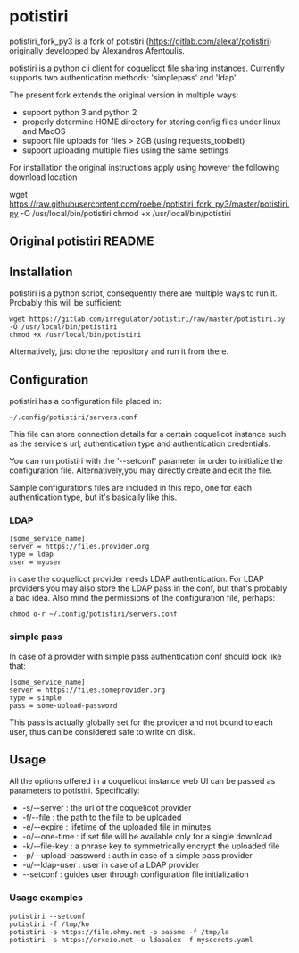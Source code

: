# potistiri

potistiri_fork_py3 is a fork of potistiri (https://gitlab.com/alexaf/potistiri) originally developped by Alexandros Afentoulis. 

potistiri is a python cli client for [coquelicot](https://coquelicot.potager.org/) file sharing instances. Currently supports two authentication methods: 'simplepass' and 'ldap'.

The present fork extends the original version in multiple ways:

  - support python 3 and python 2
  - properly determine HOME directory for storing config files under linux and MacOS
  - support file uploads for files > 2GB (using requests_toolbelt)
  - support uploading multiple files using the same settings

For installation the original instructions apply using however the following download location

   wget https://raw.githubusercontent.com/roebel/potistiri_fork_py3/master/potistiri.py   -O /usr/local/bin/potistiri
   chmod +x /usr/local/bin/potistiri



## Original potistiri README

## Installation

potistiri is a python script, consequently there are multiple ways to run it. Probably this will be sufficient:

    wget https://gitlab.com/irregulator/potistiri/raw/master/potistiri.py -O /usr/local/bin/potistiri
    chmod +x /usr/local/bin/potistiri

Alternatively, just clone the repository and run it from there.

## Configuration

potistiri has a configuration file placed in:

    ~/.config/potistiri/servers.conf

This file can store connection details for a certain coquelicot instance such as the service's url, authentication type and authentication credentials.

You can run potistiri with the '--setconf' parameter in order to initialize the configuration file. Alternatively,you may directly create and edit the file.

Sample configurations files are included in this repo, one for each authentication type, but it's basically like this.

### LDAP ###

    [some_service_name]
    server = https://files.provider.org
    type = ldap
    user = myuser

in case the coquelicot provider needs LDAP authentication. For LDAP providers you may also store the LDAP pass in the conf, but that's probably a bad idea. Also mind the permissions of the configuration file, perhaps:

    chmod o-r ~/.config/potistiri/servers.conf

### simple pass ###

In case of a provider with simple pass authentication conf should look like that:

    [some_service_name]
    server = https://files.someprovider.org
    type = simple
    pass = some-upload-password

This pass is actually globally set for the provider and not bound to each user, thus can be considered safe to write on disk.

## Usage

All the options offered in a coquelicot instance web UI can be passed as parameters to potistiri. Specifically:

- -s/--server <url> : the url of the coquelicot provider
- -f/--file <filepath>: the path to the file to be uploaded
- -e/--expire <minutes> : lifetime of the uploaded file in minutes
- -o/--one-time : if set file will be available only for a single download
- -k/--file-key <string> : a phrase key to symmetrically encrypt the uploaded file
- -p/--upload-password <pass> : auth in case of a simple pass provider
- -u/--ldap-user <user> : user in case of a LDAP provider
- --setconf : guides user through configuration file initialization

### Usage examples ###

    potistiri --setconf
    potistiri -f /tmp/ko
    potistiri -s https://file.ohmy.net -p passme -f /tmp/la
    potistiri -s https://arxeio.net -u ldapalex -f mysecrets.yaml
